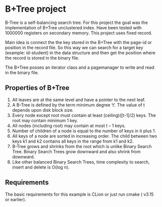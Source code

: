 B+Tree project
==========================
B-Tree is a self-balancing search tree. For this project the goal was the implementation of B+Tree unclustered index.
Have been tested with 1000000 registers on secondary memory.
This project uses fixed record.

Main idea is connect the the key stored in the B+Tree with the page-id or position in the record file.
So this way we can search for a target key (example: id-student) in the data structure and
then get the position where the record is stored in the binary file.

The B+Tree posses an iterator class and a pagemanager to write and read in the binary file.

Properties of B+Tree
--------------------

1. All leaves are at the same level and have a pointer to the next leaf.
2. A B-Tree is defined by the term minimum degree ‘t’. The value of t depends upon disk block size.
3. Every node except root must contain at least (ceiling)([t-1]/2) keys. The root may contain minimum 1 key.
4. All nodes (including root) may contain at most t – 1 keys.
5. Number of children of a node is equal to the number of keys in it plus 1.
6. All keys of a node are sorted in increasing order. The child between two keys k1 and k2 contains all keys in the range from k1 and k2.
7. B-Tree grows and shrinks from the root which is unlike Binary Search Tree. Binary Search Trees grow downward and also shrink from downward.
8. Like other balanced Binary Search Trees, time complexity to search, insert and delete is O(log n).

Requirements
-------------
The basic requirements for this example is CLion or just run cmake ( v3.15 or earlier).

